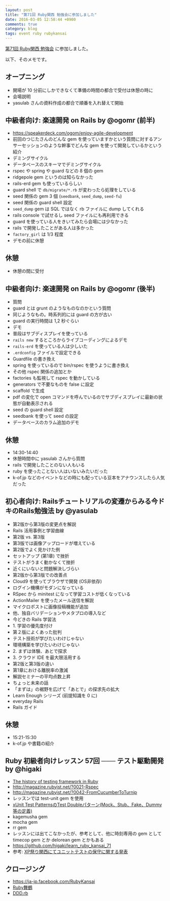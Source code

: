 ```yaml
---
layout: post
title: "第71回 Ruby関西 勉強会に参加しました"
date: 2016-03-05 12:58:44 +0900
comments: true
category: blog
tags: event ruby rubykansai
---
```

[第71回 Ruby関西 勉強会](https://rubykansai.doorkeeper.jp/events/37341 "第71回 Ruby関西 勉強会")
に参加しました。

<!--more-->

以下、そのメモです。

## オープニング

- 開場が 10 分前にしかできなくて準備の時間の都合で受付は休憩の時に
- 会場説明
- yasulab さんの資料作成の都合で順番を入れ替えて開始

## 中級者向け: 楽速開発 on Rails by @ogomr (前半)

- <https://speakerdeck.com/ogom/enjoy-agile-development>
- 前回のつじたさんのどんな gem を使っていますかという質問に対するアンサーセッションのような幹事でどんな gem を使って開発しているかという紹介
- デミングサイクル
- データベースのスキーマでデミングサイクル
- rspec や spring や guard などの 8 個の gem
- ridgepole gem というのは知らなかった
- rails-erd gem も使っているらしい
- guard shell で `db/migrate/*.rb` が変わったら処理をしている
- seed 関係の gem 3 個 (`seedbank`, `seed_dump`, `seed-fu`)
- seed 関係の guard shell 設定
- `seed_dump` gem は SQL ではなく rb ファイルに dump してくれる
- rails console で試せるし seed ファイルにも再利用できる
- guard を使っている人をきいてみたら会場には少なかった
- rails で開発したことがある人は多かった
- `factory_girl` は 1/3 程度
- デモの前に休憩

## 休憩

- 休憩の間に受付

## 中級者向け: 楽速開発 on Rails by @ogomr (後半)

- 質問
- guard とは grunt のようなものなのかという質問
- 同じようなもの。時系列的には guard の方が古い
- guard の実行時間は 1,2 秒ぐらい
- デモ
- 普段はサブディスプレイを使っている
- `rails new` するところからライブコーディングによるデモ
- `rails-erd` を使っている人は少しいた
- `.erdconfig` ファイルで設定できる
- Guardfile の書き換え
- spring を使っているので bin/rspec を使うように書き換え
- その他 rspec 関係の追加とか
- factories も監視して rspec を動かしている
- generators で不要なものを false に設定
- scaffold で生成
- pdf の変化で open コマンドを呼んでいるのでサブディスプレイに最新の状態が自動表示される
- seed の guard shell 設定
- seedbank を使って seed の設定
- データベースのカラム追加のデモ

## 休憩

- 14:30-14:40
- 休憩時間中に yasulab さんから質問
- rails で開発したことのない人もいる
- ruby を使ったことない人はいないみたいだった
- k-of.jp などのイベントなどの時にも配っている豆本をアナウンスしたら人気だった

## 初心者向け: Railsチュートリアルの変遷からみる今ドキのRails勉強法 by @yasulab

- 第2版から第3版の変更点を解説
- Rails 活用事例と学習曲線
- 第2版 vs. 第3版
- 第3版では画像アップロードが増えている
- 第2版でよく見かけた例
- セットアップ (第1章) で挫折
- テストがうまく動かなくて挫折
- 近くにいないと問題解決しづらい
- 第2版から第3版での改善点
- Cloud9 を使ってブラウザで開発 (OS非依存)
- ログイン機構がモダンになっている
- RSpec から minitest になって学習コストが低くなっている
- ActionMailer を使ったメール送信を解説
- マイクロポストに画像投稿機能が追加
- 他、独自バリデーションやメタプロの導入など
- 今どきの Rails 学習法
- 1\. 学習の優先度付け
- 第２版によくあった批判
- テスト技術が学びたいわけじゃない
- 環境構築を学びたいわけじゃない
- 2\. まずは体験、あとで探求
- 3\. クラウド IDE を最大限活用する
- 第2版と第3版の違い
- 第1章における離脱率の激減
- 解説セミナーの平均点数上昇
- ちょっと未来の話
- 「まずは」の裾野を広げて「あとで」の探求先の拡大
- Learn Enough シリーズ (前提知識を 0 に)
- everyday Rails
- Rails ガイド

## 休憩

- 15:21-15:30
- k-of.jp や書籍の紹介

## Ruby 初級者向けレッスン 57回 ─── テスト駆動開発 by @higaki

- [The history of testing framework in Ruby](http://slide.rabbit-shocker.org/authors/kou/rubykaigi-2015/ "The history of testing framework in Ruby")
- <http://magazine.rubyist.net/?0021-Rspec>
- <http://magazine.rubyist.net/?0042-FromCucumberToTurnip>
- レッスンでは test-unit gem を使用
- [xUnit Test PatternsのTest Doubleパターン(Mock、Stub、Fake、Dummy等の定義)](http://goyoki.hatenablog.com/entry/20120301/1330608789 "xUnit Test PatternsのTest Doubleパターン(Mock、Stub、Fake、Dummy等の定義)")
- kagemusha gem
- mocha gem
- rr gem
- レッスンには出てこなかったが、参考として、他に時刻専用の gem として timecop gem とか delorean gem とかもある
- <https://github.com/higaki/learn_ruby_kansai_71>
- 参考: [XP祭り関西にてユニットテストの保守に関する発表](http://goyoki.hatenablog.com/entry/20110202/1296663870 "XP祭り関西にてユニットテストの保守に関する発表")

## クロージング

- <https://ja-jp.facebook.com/RubyKansai>
- [Ruby舞鶴](https://ruby-maizuru.doorkeeper.jp/ "Ruby舞鶴")
- [DDD.rb](https://dddrb.doorkeeper.jp/ "DDD.rb")
